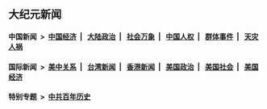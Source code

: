 ## 大纪元新闻

#### 中国新闻 &nbsp;>&nbsp; [中国经济](indexes/ncid283/README.md?08081645) &nbsp;| &nbsp; [大陆政治](indexes/ncid277/README.md?08081645) &nbsp;| &nbsp; [社会万象](indexes/ncid282/README.md?08081645) &nbsp;| &nbsp; [中国人权](indexes/ncid278/README.md?08081645) &nbsp;| &nbsp; [群体事件](indexes/ncid279/README.md?08081645) &nbsp;| &nbsp; [天灾人祸](indexes/ncid280/README.md?08081645)

#### 国际新闻 &nbsp;>&nbsp; [美中关系](indexes/nf1412576/README.md?08081645) &nbsp;| &nbsp; [台湾新闻](indexes/ncid1349361/README.md?08081645) &nbsp;| &nbsp; [香港新闻](indexes/ncid1349362/README.md?08081645) &nbsp;| &nbsp; [美国政治](indexes/ncid1078159/README.md?08081645) &nbsp;| &nbsp; [美国社会](indexes/ncid1078160/README.md?08081645) &nbsp;| &nbsp; [美国经济](indexes/ncid1078158/README.md?08081645)

#### 特别专题 &nbsp;>&nbsp; [中共百年历史](https://github.com/easy2view/epoch-special/blob/master/README.md?08081645)  
